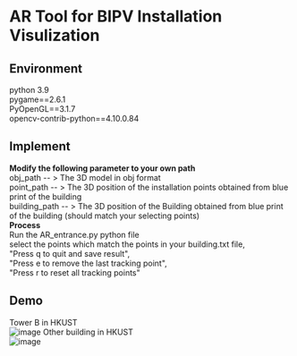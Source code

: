# AR Tool for BIPV Installation Visulization
## Environment
python 3.9 <br />
pygame==2.6.1 <br />
PyOpenGL==3.1.7 <br />
opencv-contrib-python==4.10.0.84 <br />
## Implement
**Modify the following parameter to your own path** <br />
obj_path -- > The 3D model in obj format <br />
point_path -- > The 3D position of the installation points obtained from blue print of the building <br />
building_path -- > The 3D position of the Building obtained from blue print of the building (should match your selecting points) <br />
**Process** <br />
Run the AR_entrance.py python file <br />
select the points which match the points in your building.txt file, <br />
"Press q to quit and save result", <br />
"Press e to remove the last tracking point", <br />
"Press r to reset all tracking points" <br />
## Demo <br />
Tower B in HKUST <br />
![image](https://github.com/123CHENJINHUA/Gif-Store/blob/main/TowerB.gif)
Other building in HKUST <br />
![image](https://github.com/123CHENJINHUA/Gif-Store/blob/main/otherBuilding.gif)
